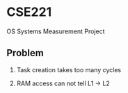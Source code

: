 # CSE221
OS Systems Measurement Project

## Problem

1. Task creation takes too many cycles

2. RAM access can not tell L1 -> L2
